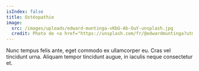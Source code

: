 ```yaml
---
isIndex: false
title: Ostéopathie
image:
  src: /images/uploads/edward-muntinga-vKbG-Ab-OuY-unsplash.jpg
  credit: Photo de <a href="https://unsplash.com/fr/@edwardmuntinga?utm_content=creditCopyText&utm_medium=referral&utm_source=unsplash">Edward Muntinga</a> sur <a href="https://unsplash.com/fr/photos/une-femme-se-faisant-masser-le-dos-par-un-homme-vKbG-Ab-OuY?utm_content=creditCopyText&utm_medium=referral&utm_source=unsplash">Unsplash</a>
---
```


Nunc tempus felis ante, eget commodo ex ullamcorper eu. Cras vel tincidunt urna. Aliquam tempor tincidunt augue, in iaculis neque consectetur et.
